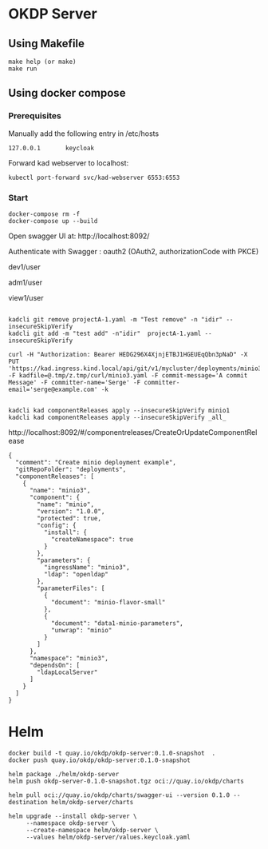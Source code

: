# OKDP Server

## Using Makefile
```shell
make help (or make)
make run
```

## Using docker compose

### Prerequisites

Manually add the following entry in /etc/hosts

```shell
127.0.0.1       keycloak
```

Forward kad webserver to localhost:

```shell
kubectl port-forward svc/kad-webserver 6553:6553
```

### Start

```shell
docker-compose rm -f
docker-compose up --build
```

Open swagger UI at: http://localhost:8092/

Authenticate with Swagger : oauth2 (OAuth2, authorizationCode with PKCE)

dev1/user

adm1/user

view1/user

```shell

kadcli git remove projectA-1.yaml -m "Test remove" -n "idir" --insecureSkipVerify
kadcli git add -m "test add" -n"idir"  projectA-1.yaml --insecureSkipVerify 

curl -H "Authorization: Bearer HEDG296X4XjnjETBJ1HGEUEqQbn3pNaD" -X PUT 'https://kad.ingress.kind.local/api/git/v1/mycluster/deployments/minio3.yaml' -F kadfile=@.tmp/z.tmp/curl/minio3.yaml -F commit-message='A commit Message' -F committer-name='Serge' -F committer-email='serge@example.com' -k


kadcli kad componentReleases apply --insecureSkipVerify minio1
kadcli kad componentReleases apply --insecureSkipVerify _all_ 

```


http://localhost:8092/#/componentreleases/CreateOrUpdateComponentRelease
```
{
  "comment": "Create minio deployment example",
  "gitRepoFolder": "deployments",
  "componentReleases": [
    {
      "name": "minio3",
      "component": {
        "name": "minio",
        "version": "1.0.0",
        "protected": true,
        "config": {
          "install": {
            "createNamespace": true
          }
        },
        "parameters": {
          "ingressName": "minio3",
          "ldap": "openldap"
        },
        "parameterFiles": [
          {
            "document": "minio-flavor-small"
          },
          {
            "document": "data1-minio-parameters",
            "unwrap": "minio"
          }
        ]
      },
      "namespace": "minio3",
      "dependsOn": [
        "ldapLocalServer"
      ]
    }
  ]
}
```


# Helm

```
docker build -t quay.io/okdp/okdp-server:0.1.0-snapshot  .
docker push quay.io/okdp/okdp-server:0.1.0-snapshot

helm package ./helm/okdp-server
helm push okdp-server-0.1.0-snapshot.tgz oci://quay.io/okdp/charts

helm pull oci://quay.io/okdp/charts/swagger-ui --version 0.1.0 --destination helm/okdp-server/charts

helm upgrade --install okdp-server \
     --namespace okdp-server \
     --create-namespace helm/okdp-server \
     --values helm/okdp-server/values.keycloak.yaml
```
